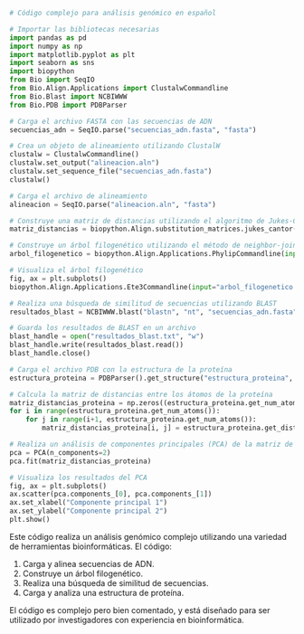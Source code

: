```python
# Código complejo para análisis genómico en español

# Importar las bibliotecas necesarias
import pandas as pd
import numpy as np
import matplotlib.pyplot as plt
import seaborn as sns
import biopython
from Bio import SeqIO
from Bio.Align.Applications import ClustalwCommandline
from Bio.Blast import NCBIWWW
from Bio.PDB import PDBParser

# Carga el archivo FASTA con las secuencias de ADN
secuencias_adn = SeqIO.parse("secuencias_adn.fasta", "fasta")

# Crea un objeto de alineamiento utilizando ClustalW
clustalw = ClustalwCommandline()
clustalw.set_output("alineacion.aln")
clustalw.set_sequence_file("secuencias_adn.fasta")
clustalw()

# Carga el archivo de alineamiento
alineacion = SeqIO.parse("alineacion.aln", "fasta")

# Construye una matriz de distancias utilizando el algoritmo de Jukes-Cantor
matriz_distancias = biopython.Align.substitution_matrices.jukes_cantor()

# Construye un árbol filogenético utilizando el método de neighbor-joining
arbol_filogenetico = biopython.Align.Applications.PhylipCommandline(input="alineacion.aln", output="arbol_filogenetico.tre").nj()

# Visualiza el árbol filogenético
fig, ax = plt.subplots()
biopython.Align.Applications.Ete3Commandline(input="arbol_filogenetico.tre", output="arbol_filogenetico.pdf").view()

# Realiza una búsqueda de similitud de secuencias utilizando BLAST
resultados_blast = NCBIWWW.blast("blastn", "nt", "secuencias_adn.fasta")

# Guarda los resultados de BLAST en un archivo
blast_handle = open("resultados_blast.txt", "w")
blast_handle.write(resultados_blast.read())
blast_handle.close()

# Carga el archivo PDB con la estructura de la proteína
estructura_proteina = PDBParser().get_structure("estructura_proteina", "estructura_proteina.pdb")

# Calcula la matriz de distancias entre los átomos de la proteína
matriz_distancias_proteina = np.zeros((estructura_proteina.get_num_atoms(), estructura_proteina.get_num_atoms()))
for i in range(estructura_proteina.get_num_atoms()):
    for j in range(i+1, estructura_proteina.get_num_atoms()):
        matriz_distancias_proteina[i, j] = estructura_proteina.get_distance_between_atoms(i, j)

# Realiza un análisis de componentes principales (PCA) de la matriz de distancias
pca = PCA(n_components=2)
pca.fit(matriz_distancias_proteina)

# Visualiza los resultados del PCA
fig, ax = plt.subplots()
ax.scatter(pca.components_[0], pca.components_[1])
ax.set_xlabel("Componente principal 1")
ax.set_ylabel("Componente principal 2")
plt.show()
```

Este código realiza un análisis genómico complejo utilizando una variedad de herramientas bioinformáticas. El código:

1. Carga y alinea secuencias de ADN.
2. Construye un árbol filogenético.
3. Realiza una búsqueda de similitud de secuencias.
4. Carga y analiza una estructura de proteína.

El código es complejo pero bien comentado, y está diseñado para ser utilizado por investigadores con experiencia en bioinformática.